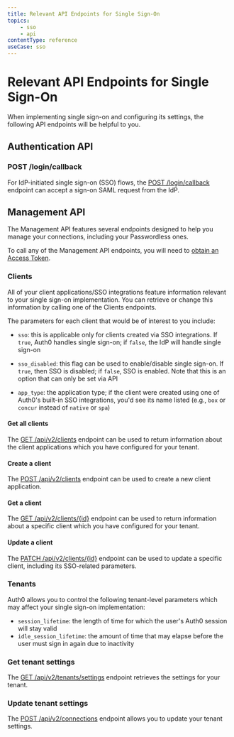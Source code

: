 ```yaml
---
title: Relevant API Endpoints for Single Sign-On
topics:
    - sso
    - api
contentType: reference
useCase: sso
---
```

# Relevant API Endpoints for Single Sign-On

When implementing single sign-on and configuring its settings, the following API endpoints will be helpful to you.

## Authentication API

### POST /login/callback

For IdP-initiated single sign-on (SSO) flows, the [POST /login/callback](/api/authentication#idp-initiated-single-sign-on-sso-flow) endpoint can accept a sign-on SAML request from the IdP.

## Management API

The Management API features several endpoints designed to help you manage your connections, including your Passwordless ones.

To call any of the Management API endpoints, you will need to [obtain an Access Token](/api/management/v2/tokens).

### Clients

All of your client applications/SSO integrations feature information relevant to your single sign-on implementation. You can retrieve or change this information by calling one of the Clients endpoints. 

The parameters for each client that would be of interest to you include:

* `sso`: this is applicable only for clients created via SSO integrations. If `true`, Auth0 handles single sign-on; if `false`, the IdP will handle single sign-on

* `sso_disabled`: this flag can be used to enable/disable single sign-on. If `true`, then SSO is disabled; if `false`, SSO is enabled. Note that this is an option that can only be set via API

* `app_type`: the application type; if the client were created using one of Auth0's built-in SSO integrations, you'd see its name listed (e.g., `box` or `concur` instead of `native` or `spa`)

#### Get all clients

The [GET /api/v2/clients](/api/management/v2#!/Clients/get_clients) endpoint can be used to return information about the client applications which you have configured for your tenant.

#### Create a client

The [POST /api/v2/clients](/api/management/v2#!/Clients/post_clients) endpoint can be used to create a new client application.

#### Get a client

The [GET /api/v2/clients/{id}](/api/management/v2#!/Clients/get_clients_by_id) endpoint can be used to return information about a specific client which you have configured for your tenant.

#### Update a client

The [PATCH /api/v2/clients/{id}](/api/management/v2#!/Clients/patch_clients_by_id) endpoint can be used to update a specific client, including its SSO-related parameters.

### Tenants

Auth0 allows you to control the following tenant-level parameters which may affect your single sign-on implementation:

* `session_lifetime`: the length of time for which the user's Auth0 session will stay valid
* `idle_session_lifetime`: the amount of time that may elapse before the user must sign in again due to inactivity

### Get tenant settings

The [GET /api/v2/tenants/settings](/api/management/v2#!/Tenants/get_settings) endpoint retrieves the settings for your tenant.

### Update tenant settings

The [POST /api/v2/connections](/api/management/v2#!/Tenants/patch_settings) endpoint allows you to update your tenant settings.